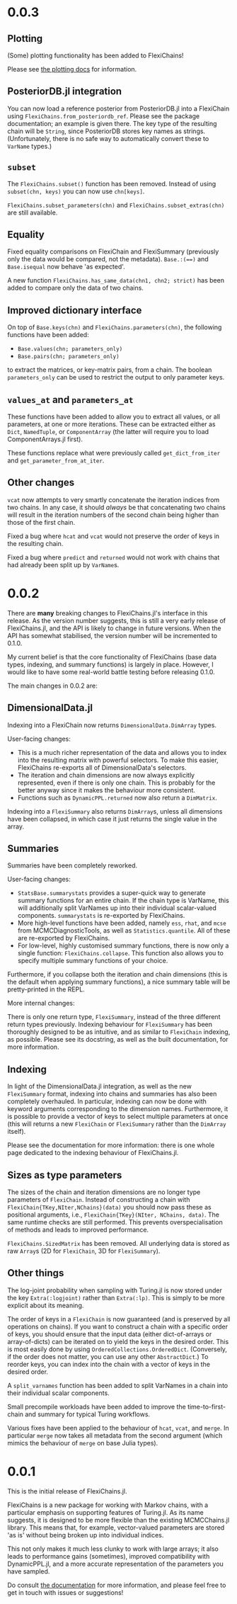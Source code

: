 # 0.0.3

## Plotting

(Some) plotting functionality has been added to FlexiChains!

Please see [the plotting docs](https://pysm.dev/FlexiChains.jl/stable/plotting) for information.

## PosteriorDB.jl integration

You can now load a reference posterior from PosteriorDB.jl into a FlexiChain using `FlexiChains.from_posteriordb_ref`.
Please see the package documentation; an example is given there.
The key type of the resulting chain will be `String`, since PosteriorDB stores key names as strings.
(Unfortunately, there is no safe way to automatically convert these to `VarName` types.)

## `subset`

The `FlexiChains.subset()` function has been removed.
Instead of using `subset(chn, keys)` you can now use `chn[keys]`.

`FlexiChains.subset_parameters(chn)` and `FlexiChains.subset_extras(chn)` are still available.

## Equality

Fixed equality comparisons on FlexiChain and FlexiSummary (previously only the data would be compared, not the metadata).
`Base.:(==)` and `Base.isequal` now behave 'as expected'.

A new function `FlexiChains.has_same_data(chn1, chn2; strict)` has been added to compare only the data of two chains.

## Improved dictionary interface

On top of `Base.keys(chn)` and `FlexiChains.parameters(chn)`, the following functions have been added:

- `Base.values(chn; parameters_only)`
- `Base.pairs(chn; parameters_only)`

to extract the matrices, or key-matrix pairs, from a chain. The boolean `parameters_only` can be used to restrict the output to only parameter keys.

## `values_at` and `parameters_at`

These functions have been added to allow you to extract all values, or all parameters, at one or more iterations.
These can be extracted either as `Dict`, `NamedTuple`, or `ComponentArray` (the latter will require you to load ComponentArrays.jl first).

These functions replace what were previously called `get_dict_from_iter` and `get_parameter_from_at_iter`.

## Other changes

`vcat` now attempts to very smartly concatenate the iteration indices from two chains.
In any case, it should _always_ be that concatenating two chains will result in the iteration numbers of the second chain being higher than those of the first chain.

Fixed a bug where `hcat` and `vcat` would not preserve the order of keys in the resulting chain.

Fixed a bug where `predict` and `returned` would not work with chains that had already been split up by `VarName`s.

# 0.0.2

There are **many** breaking changes to FlexiChains.jl's interface in this release.
As the version number suggests, this is still a very early release of FlexiChains.jl, and the API is likely to change in future versions.
When the API has somewhat stabilised, the version number will be incremented to 0.1.0.

My current belief is that the core functionality of FlexiChains (base data types, indexing, and summary functions) is largely in place. 
However, I would like to have some real-world battle testing before releasing 0.1.0.

The main changes in 0.0.2 are:

## DimensionalData.jl

Indexing into a FlexiChain now returns `DimensionalData.DimArray` types.

User-facing changes:

 - This is a much richer representation of the data and allows you to index into the resulting matrix with powerful selectors. To make this easier, FlexiChains re-exports all of DimensionalData's selectors.
 - The iteration and chain dimensions are now always explicitly represented, even if there is only one chain. This is probably for the better anyway since it makes the behaviour more consistent.
 - Functions such as `DynamicPPL.returned` now also return a `DimMatrix`.

Indexing into a `FlexiSummary` also returns `DimArray`s, unless all dimensions have been collapsed, in which case it just returns the single value in the array.

## Summaries

Summaries have been completely reworked.

User-facing changes:

- `StatsBase.summarystats` provides a super-quick way to generate summary functions for an entire chain. If the chain type is VarName, this will additionally split VarNames up into their individual scalar-valued components. `summarystats` is re-exported by FlexiChains.
- More high-level functions have been added, namely `ess`, `rhat`, and `mcse` from MCMCDiagnosticTools, as well as `Statistics.quantile`. All of these are re-exported by FlexiChains.
- For low-level, highly customised summary functions, there is now only a single function: `FlexiChains.collapse`. This function also allows you to specify multiple summary functions of your choice.

Furthermore, if you collapse both the iteration and chain dimensions (this is the default when applying summary functions), a nice summary table will be pretty-printed in the REPL.

More internal changes:

There is only one return type, `FlexiSummary`, instead of the three different return types previously.
Indexing behaviour for `FlexiSummary` has been thoroughly designed to be as intuitive, and as similar to `FlexiChain` indexing, as possible.
Please see its docstring, as well as the built documentation, for more information.

## Indexing

In light of the DimensionalData.jl integration, as well as the new `FlexiSummary` format, indexing into chains and summaries has also been completely overhauled.
In particular, indexing can now be done with keyword arguments corresponding to the dimension names.
Furthermore, it is possible to provide a vector of keys to select multiple parameters at once (this will returns a new `FlexiChain` or `FlexiSummary` rather than the `DimArray` itself).

Please see the documentation for more information: there is one whole page dedicated to the indexing behaviour of FlexiChains.jl.

## Sizes as type parameters

The sizes of the chain and iteration dimensions are no longer type parameters of `FlexiChain`.
Instead of constructing a chain with `FlexiChain{TKey,NIter,NChains}(data)` you should now pass these as positional arguments, i.e., `FlexiChain{TKey}(NIter, NChains, data)`.
The same runtime checks are still performed.
This prevents overspecialisation of methods and leads to improved performance.

`FlexiChains.SizedMatrix` has been removed.
All underlying data is stored as raw `Array`s (2D for `FlexiChain`, 3D for `FlexiSummary`).

## Other things

The log-joint probability when sampling with Turing.jl is now stored under the key `Extra(:logjoint)` rather than `Extra(:lp)`.
This is simply to be more explicit about its meaning.

The order of keys in a `FlexiChain` is now guaranteed (and is preserved by all operations on chains).
If you want to construct a chain with a specific order of keys, you should ensure that the input data (either dict-of-arrays or array-of-dicts) can be iterated on to yield the keys in the desired order.
This is most easily done by using `OrderedCollections.OrderedDict`.
(Conversely, if the order does not matter, you can use any other `AbstractDict`.)
To reorder keys, you can index into the chain with a vector of keys in the desired order.

A `split_varnames` function has been added to split VarNames in a chain into their individual scalar components.

Small precompile workloads have been added to improve the time-to-first-chain and summary for typical Turing workflows.

Various fixes have been applied to the behaviour of `hcat`, `vcat`, and `merge`.
In particular `merge` now takes all metadata from the second argument (which mimics the behaviour of `merge` on base Julia types).

# 0.0.1

This is the initial release of FlexiChains.jl.

FlexiChains is a new package for working with Markov chains, with a particular emphasis on supporting features of Turing.jl.
As its name suggests, it is designed to be more flexible than the existing MCMCChains.jl library.
This means that, for example, vector-valued parameters are stored 'as is' without being broken up into individual indices.

This not only makes it much less clunky to work with large arrays; it also leads to performance gains (sometimes), improved compatibility with DynamicPPL.jl, and a more accurate representation of the parameters you have sampled.

Do consult [the documentation](http://pysm.dev/FlexiChains.jl/) for more information, and please feel free to get in touch with issues or suggestions!
